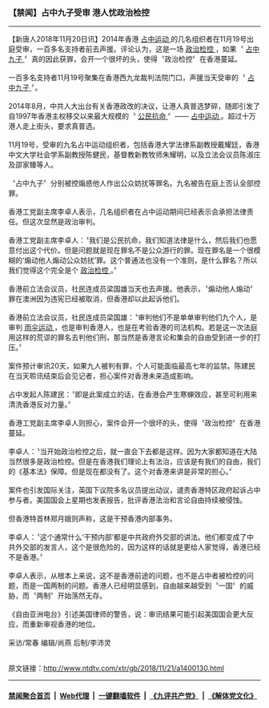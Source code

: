 ### 【禁闻】占中九子受审 港人忧政治检控
------------------------

<div class="wysiwyg">
 【新唐人2018年11月20日讯】2014年香港
 <a href="http://www.ntdtv.com/xtr/gb/articlelistbytag_占中运动.html" target="_blank">
  占中运动
 </a>
 的几名组织者在11月19号出庭受审，一百多名支持者前去声援。评论认为，这是一场
 <a href="http://www.ntdtv.com/xtr/gb/articlelistbytag_政治检控.html" target="_blank">
  政治检控
 </a>
 ，如果〝
 <a href="http://www.ntdtv.com/xtr/gb/articlelistbytag_占中九子.html" target="_blank">
  占中九子
 </a>
 〞真的因此获罪，会开一个很坏的头，使得〝政治检控〞在香港蔓延。
 <br/>
 <br/>
 一百多名支持者11月19号聚集在香港西九龙裁判法院门口，声援当天受审的〝
 <a href="http://www.ntdtv.com/xtr/gb/articlelistbytag_占中九子.html" target="_blank">
  占中九子
 </a>
 〞。
 <br/>
 <br/>
 2014年8月，中共人大出台有关香港政改的决议，让港人真普选梦碎，随即引发了自1997年香港主权移交以来最大规模的〝
 <a href="http://www.ntdtv.com/xtr/gb/articlelistbytag_公民抗命.html" target="_blank">
  公民抗命
 </a>
 〞——
 <a href="http://www.ntdtv.com/xtr/gb/articlelistbytag_占中运动.html" target="_blank">
  占中运动
 </a>
 。超过十万港人走上街头，要求真普选。
 <br/>
 <br/>
 11月19号，受审的九名占中运动组织者，包括香港大学法律系副教授戴耀廷，香港中文大学社会学系副教授陈健民，基督教新教牧师朱耀明，以及立法会议员陈淑庄及邵家臻等人。
 <br/>
 <br/>
 〝占中九子〞分别被控煽惑他人作出公众妨扰等罪名。九名被告在庭上否认全部控罪。
 <br/>
 <br/>
 香港工党副主席李卓人表示，几名组织者在占中运动期间已经表示会承担法律责任。但这次显然是政治审判。
 <br/>
 <br/>
 香港工党副主席李卓人：〝我们是公民抗命，我们知道法律是什么，然后我们也愿意付出这个代价。但是问题就是现在罪名不是公众游行的罪。现在罪名是一个很模糊的‘煽动他人煽动公众妨扰’罪。这个普通法也没有一个准则，是什么罪名？所以我们觉得这个完全是个
 <a href="http://www.ntdtv.com/xtr/gb/articlelistbytag_政治检控.html" target="_blank">
  政治检控
 </a>
 。〞
 <br/>
 <br/>
 香港前立法会议员，社民连成员梁国雄当天也去声援。他表示，〝煽动他人煽动〞罪在澳洲因为违宪已经被取消，但香港却以此起诉他们。
 <br/>
 <br/>
 香港前立法会议员，社民连成员梁国雄：〝审判他们不是单单审判他们九个人，是审判
 <a href="http://www.ntdtv.com/xtr/gb/articlelistbytag_雨伞运动.html" target="_blank">
  雨伞运动
 </a>
 ，也是审判香港人，也是在考验香港的司法机构。若是这一次法庭用这样的荒谬的罪名去判他们刑，那当然是香港言论和集会的自由受到进一步的打压。〞
 <br/>
 <br/>
 案件预计审讯20天，如果九人被判有罪，个人可能面临最高七年的监禁。陈建民在当天聆讯结束后会见记者，担心案件对香港未来造成影响。
 <br/>
 <br/>
 占中发起人陈建民：〝即是此案成立的话，在香港会产生寒蝉效应，甚至可利用来清洗香港反对力量。〞
 <br/>
 <br/>
 香港工党副主席李卓人则担心，案件会开一个很坏的头，使得〝政治检控〞在香港蔓延。
 <br/>
 <br/>
 李卓人：〝当开始政治检控之后，就一直会下去都是这样。因为大家都知道在大陆当然很多是政治检控。但是在香港我们理论上有法治，应该是有我们的自由，我们的《基本法》保障。但是现在都没有了。这个对香港来讲是非常的担心。〞
 <br/>
 <br/>
 案件也引发国际关注，英国下议院多名议员提出动议，谴责香港特区政府起诉占中参与者。美国国会上星期也发表报告，批评香港法治和言论自由持续被侵蚀。
 <br/>
 <br/>
 但香港特首林郑月娥则声称，这是干预香港内部事务。
 <br/>
 <br/>
 李卓人：〝这个通常什么‘干预内部’都是中共政府外交部的讲法。他们都变成了中共外交部的发言人，这个是很危险的，因为这样的话就是更给人家觉得，香港已经不是香港。〞
 <br/>
 <br/>
 李卓人表示，从根本上来说，这不是香港前途的问题，也不是占中者被检控的问题，而是一国两制的问题。香港人已经明显感到，自由越来越受到〝一国〞的威胁，而〝两制〞开始荡然无存。
 <br/>
 <br/>
 《自由亚洲电台》引述美国律师的警告，说：审讯结果可能引起美国国会更大反应，而重新审视香港的地位。
 <br/>
 <br/>
 采访/常春  编辑/尚燕 后制/李沛灵
</div>

<br/>原文链接：http://www.ntdtv.com/xtr/gb/2018/11/21/a1400130.html


------------------------
#### [禁闻聚合首页](https://github.com/gfw-breaker/banned-news/blob/master/README.md) &nbsp;|&nbsp; [Web代理](https://github.com/gfw-breaker/open-proxy/blob/master/README.md) &nbsp;|&nbsp; [一键翻墙软件](https://github.com/gfw-breaker/nogfw/blob/master/README.md) &nbsp;|&nbsp; [《九评共产党》](https://github.com/gfw-breaker/9ping.md/blob/master/README.md#九评之一评共产党是什么) &nbsp;|&nbsp; [《解体党文化》](https://github.com/gfw-breaker/jtdwh.md/blob/master/README.md#绪论)